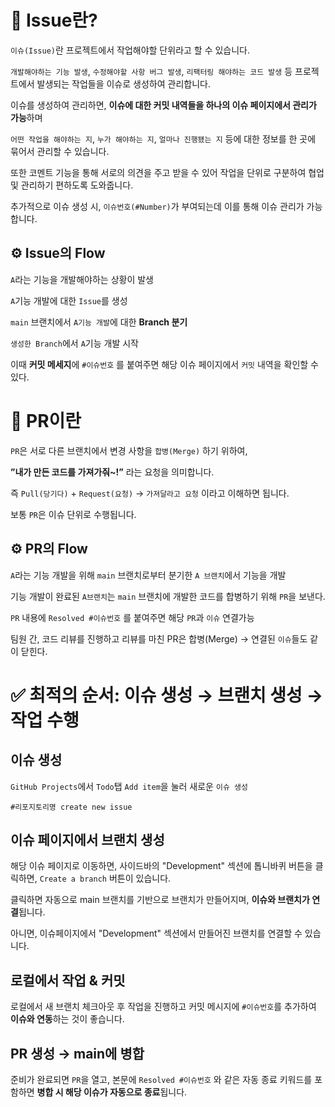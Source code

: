 # 💭 Issue란?

`이슈(Issue)`란 프로젝트에서 작업해야할 단위라고 할 수 있습니다.

`개발해야하는 기능 발생`, `수정해야할 사항 버그 발생`, `리팩터링 해야하는 코드 발생` 등 프로젝트에서 발생되는 작업들을 이슈로 생성하여 관리합니다.

이슈를 생성하여 관리하면, **이슈에 대한 커밋 내역들을 하나의 이슈 페이지에서 관리가 가능**하며

`어떤 작업을 해야하는 지`, `누가 해야하는 지`, `얼마나 진행됐는 지` 등에 대한 정보를 한 곳에 묶어서 관리할 수 있습니다.

또한 코멘트 기능을 통해 서로의 의견을 주고 받을 수 있어 작업을 단위로 구분하여 협업 및 관리하기 편하도록 도와줍니다.

추가적으로 이슈 생성 시, `이슈번호(#Number)`가 부여되는데 이를 통해 이슈 관리가 가능합니다.


## ⚙️ Issue의 Flow

`A`라는 기능을 개발해야하는 상황이 발생

`A`기능 개발에 대한 `Issue`를 생성

`main` 브랜치에서 `A기능 개발`에 대한 **Branch 분기**

`생성한 Branch`에서 `A`기능 개발 시작

이때 **커밋 메세지**에 `#이슈번호` 를 붙여주면 해당 이슈 페이지에서 `커밋` 내역을 확인할 수 있다.


# 💭 PR이란

`PR`은 서로 다른 브랜치에서 변경 사항을 `합병(Merge)` 하기 위하여,

**”내가 만든 코드를 가져가줘~!”** 라는 요청을 의미합니다.

즉 `Pull(당기다)` + `Request(요청)` → `가져달라고 요청` 이라고 이해하면 됩니다.

보통 `PR`은 이슈 단위로 수행됩니다.


## ⚙️ PR의 Flow

`A`라는 기능 개발을 위해 `main` 브랜치로부터 분기한 `A 브랜치`에서 기능을 개발

기능 개발이 완료된 `A브랜치`는 `main` 브랜치에 개발한 코드를 합병하기 위해 `PR`을 보낸다.

`PR` 내용에 `Resolved #이슈번호` 를 붙여주면 해당 `PR`과 `이슈` 연결가능

팀원 간, 코드 리뷰를 진행하고 리뷰를 마친 PR은 합병(Merge) → 연결된 `이슈`들도 같이 닫힌다.

# ✅ 최적의 순서: 이슈 생성 → 브랜치 생성 → 작업 수행

## 이슈 생성

`GitHub Projects`에서 `Todo`탭 `Add item`을 눌러 새로운 `이슈 생성`
```
#리포지토리명 create new issue
```

## 이슈 페이지에서 브랜치 생성

해당 이슈 페이지로 이동하면, 사이드바의 "Development" 섹션에 톱니바퀴 버튼을 클릭하면, `Create a branch` 버튼이 있습니다.

클릭하면 자동으로 main 브랜치를 기반으로 브랜치가 만들어지며, **이슈와 브랜치가 연결**됩니다.

아니면, 이슈페이지에서 "Development" 섹션에서 만들어진 브랜치를 연결할 수 있습니다.

## 로컬에서 작업 & 커밋

로컬에서 새 브랜치 체크아웃 후 작업을 진행하고 커밋 메시지에 `#이슈번호`를 추가하여 **이슈와 연동**하는 것이 좋습니다.

## PR 생성 → main에 병합

준비가 완료되면 `PR`을 열고, 본문에 `Resolved #이슈번호` 와 같은 자동 종료 키워드를 포함하면 **병합 시 해당 이슈가 자동으로 종료**됩니다.
